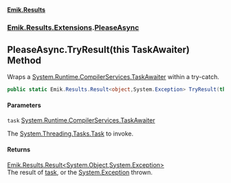 #### [Emik.Results](index.md 'index')
### [Emik.Results.Extensions](Emik.Results.Extensions.md 'Emik.Results.Extensions').[PleaseAsync](PleaseAsync.md 'Emik.Results.Extensions.PleaseAsync')

## PleaseAsync.TryResult(this TaskAwaiter) Method

Wraps a [System.Runtime.CompilerServices.TaskAwaiter](https://docs.microsoft.com/en-us/dotnet/api/System.Runtime.CompilerServices.TaskAwaiter 'System.Runtime.CompilerServices.TaskAwaiter') within a try-catch.

```csharp
public static Emik.Results.Result<object,System.Exception> TryResult(this System.Runtime.CompilerServices.TaskAwaiter task);
```
#### Parameters

<a name='Emik.Results.Extensions.PleaseAsync.TryResult(thisSystem.Runtime.CompilerServices.TaskAwaiter).task'></a>

`task` [System.Runtime.CompilerServices.TaskAwaiter](https://docs.microsoft.com/en-us/dotnet/api/System.Runtime.CompilerServices.TaskAwaiter 'System.Runtime.CompilerServices.TaskAwaiter')

The [System.Threading.Tasks.Task](https://docs.microsoft.com/en-us/dotnet/api/System.Threading.Tasks.Task 'System.Threading.Tasks.Task') to invoke.

#### Returns
[Emik.Results.Result&lt;](Result{TOk,TErr}.md 'Emik.Results.Result<TOk,TErr>')[System.Object](https://docs.microsoft.com/en-us/dotnet/api/System.Object 'System.Object')[,](Result{TOk,TErr}.md 'Emik.Results.Result<TOk,TErr>')[System.Exception](https://docs.microsoft.com/en-us/dotnet/api/System.Exception 'System.Exception')[&gt;](Result{TOk,TErr}.md 'Emik.Results.Result<TOk,TErr>')  
The result of [task](PleaseAsync.TryResult(TaskAwaiter).md#Emik.Results.Extensions.PleaseAsync.TryResult(thisSystem.Runtime.CompilerServices.TaskAwaiter).task 'Emik.Results.Extensions.PleaseAsync.TryResult(this System.Runtime.CompilerServices.TaskAwaiter).task'), or the [System.Exception](https://docs.microsoft.com/en-us/dotnet/api/System.Exception 'System.Exception') thrown.